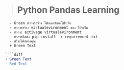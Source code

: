 > # Python Pandas Learning
```` diff
  - Green ทำการสร้าง โฟลเดอร์ของโปรเจ็ค 
  - ทำการสร้าง virtualevironment ของ โปรเจ็ค
  - ทำการ activage virtualevironment
  - ทำการติดตั้ง pip install -r requirement.txt
  - สร้างไฟล์ของคุณ
  + Green Text

````diff
+ Green Text
- Red Text
